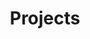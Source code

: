 ---
title: Projects
_template: portfolio/project
_fieldset: page
this_page_id: portfolio-project
this_layout_id: default
---